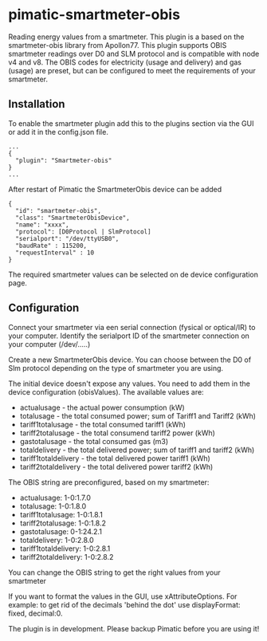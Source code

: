 pimatic-smartmeter-obis
===================

Reading energy values from a smartmeter. This plugin is a based on the smartmeter-obis library from Apollon77. 
This plugin supports OBIS smartmeter readings over D0 and SLM protocol and is compatible with node v4 and v8.
The OBIS codes for electricity (usage and delivery) and gas (usage) are preset, but can be configured to meet the requirements of your smartmeter.

Installation
------------
To enable the smartmeter plugin add this to the plugins section via the GUI or add it in the config.json file.

```
...
{
  "plugin": "Smartmeter-obis"
}
...
```

After restart of Pimatic the SmartmeterObis device can be added

```
{
  "id": "smartmeter-obis",
  "class": "SmartmeterObisDevice",
  "name": "xxxx",
  "protocol": [D0Protocol | SlmProtocol]
  "serialport": "/dev/ttyUSB0",
  "baudRate" : 115200,
  "requestInterval" : 10
}
```

The required smartmeter values can be selected on de device configuration page.

Configuration
-------------

Connect your smartmeter via een serial connection (fysical or optical/IR) to your computer. 
Identify the serialport ID of the smartmeter connection on your computer (/dev/.....)

Create a new SmartmeterObis device.
You can choose between the D0 of Slm protocol depending on the type of smartmeter you are using. 

The initial device doesn't expose any values. You need to add them in the device configuration (obisValues).
The available values are:
- actualusage - the actual power consumption (kW)
- totalusage - the total consumed power; sum of Tariff1 and Tariff2 (kWh)
- tariff1totalusage - the total consumed tariff1 (kWh)
- tariff2totalusage - the total consumend tariff2 power (kWh)
- gastotalusage - the total consumed gas (m3)
- totaldelivery - the total delivered power; sum of tariff1 and tariff2 (kWh)
- tariff1totaldelivery - the total delivered power tariff1 (kWh) 
- tariff2totaldelivery - the total delivered power tariff2 (kWh)

The OBIS string are preconfigured, based on my smartmeter:
- actualusage: 1-0:1.7.0
- totalusage: 1-0:1.8.0
- tariff1totalusage: 1-0:1.8.1
- tariff2totalusage: 1-0:1.8.2
- gastotalusage: 0-1:24.2.1
- totaldelivery: 1-0:2.8.0
- tariff1totaldelivery: 1-0:2.8.1 
- tariff2totaldelivery: 1-0:2.8.2

You can change the OBIS string to get the right values from your smartmeter

If you want to format the values in the GUI, use xAttributeOptions. 
For example: to get rid of the decimals 'behind the dot' use displayFormat: fixed, decimal:0. 

The plugin is in development. Please backup Pimatic before you are using it!